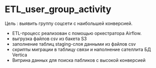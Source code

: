 # ETL_user_group_activity
Цель : выявить группу соцсети с наибольшей конверсией.
- ETL-процесс реализован с помощью оркестратора Airflow.
- выгрузка файлов csv из бакета S3
- заполнение таблиц staging-слоя данными из файлов csv 
- скрипты миграции в таблицу связи  и наполнение сателлита БД Vertica
- Витрина данных для поиска пабликов с высокой конверсией
